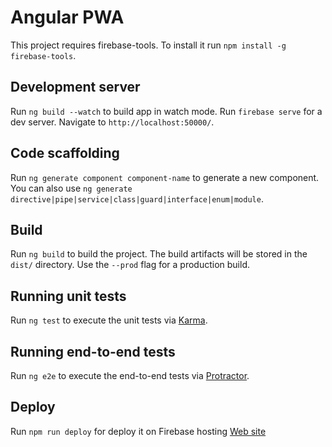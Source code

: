 # Angular PWA

This project requires firebase-tools. To install it run `npm install -g firebase-tools`.

## Development server
Run `ng build --watch` to build app in watch mode.
Run `firebase serve` for a dev server. Navigate to `http://localhost:50000/`.

## Code scaffolding

Run `ng generate component component-name` to generate a new component. You can also use `ng generate directive|pipe|service|class|guard|interface|enum|module`.

## Build

Run `ng build` to build the project. The build artifacts will be stored in the `dist/` directory. Use the `--prod` flag for a production build.

## Running unit tests

Run `ng test` to execute the unit tests via [Karma](https://karma-runner.github.io).

## Running end-to-end tests

Run `ng e2e` to execute the end-to-end tests via [Protractor](http://www.protractortest.org/).

## Deploy

Run `npm run deploy` for deploy it on Firebase hosting [Web site](https://angular-pwa-6dd1c.web.app)
